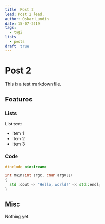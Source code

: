 ```yaml
---
title: Post 2
lead: Post 2 lead.
author: Oskar Lundin
date: 15-07-2019
tags:
  - tag2
lists:
  - posts
draft: true
---
```


# Post 2

This is a test markdown file.

## Features

### Lists

List test:

- Item 1
- Item 2
- Item 3

### Code

```cpp
#include <iostream>

int main(int argc, char argv[])
{
  std::cout << "Hello, world!" << std::endl;
}
```

## Misc

Nothing yet.
